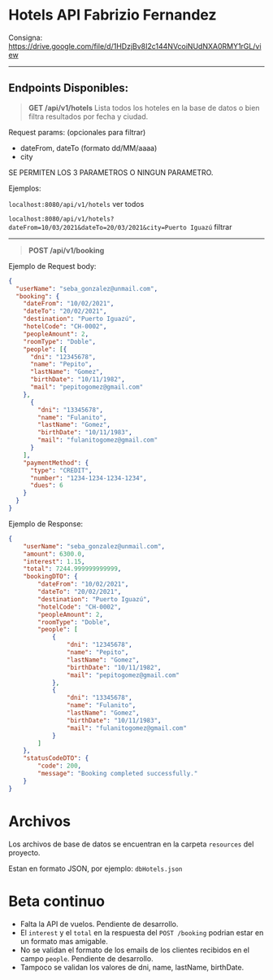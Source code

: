 # Hotels API Fabrizio Fernandez

Consigna: https://drive.google.com/file/d/1HDzjBv8I2c144NVcoiNUdNXA0RMY1rGL/view
___
## **Endpoints Disponibles:** 

> **GET /api/v1/hotels**
Lista todos los hoteles en la base de datos o bien filtra resultados por fecha y ciudad.

Request params: (opcionales para filtrar)

- dateFrom, dateTo (formato dd/MM/aaaa)
- city

SE PERMITEN LOS 3 PARAMETROS O NINGUN PARAMETRO.

Ejemplos:

`localhost:8080/api/v1/hotels` ver todos

`localhost:8080/api/v1/hotels?dateFrom=10/03/2021&dateTo=20/03/2021&city=Puerto Iguazú`
filtrar
___
> **POST /api/v1/booking**

Ejemplo de Request body:
```json
{
  "userName": "seba_gonzalez@unmail.com",
  "booking": {
    "dateFrom": "10/02/2021",
    "dateTo": "20/02/2021",
    "destination": "Puerto Iguazú",
    "hotelCode": "CH-0002",
    "peopleAmount": 2,
    "roomType": "Doble",
    "people": [{
      "dni": "12345678",
      "name": "Pepito",
      "lastName": "Gomez",
      "birthDate": "10/11/1982",
      "mail": "pepitogomez@gmail.com"
    },
      {
        "dni": "13345678",
        "name": "Fulanito",
        "lastName": "Gomez",
        "birthDate": "10/11/1983",
        "mail": "fulanitogomez@gmail.com"
      }
    ],
    "paymentMethod": {
      "type": "CREDIT",
      "number": "1234-1234-1234-1234",
      "dues": 6
    }
  }
}
```

Ejemplo de Response:
```json
{
    "userName": "seba_gonzalez@unmail.com",
    "amount": 6300.0,
    "interest": 1.15,
    "total": 7244.999999999999,
    "bookingDTO": {
        "dateFrom": "10/02/2021",
        "dateTo": "20/02/2021",
        "destination": "Puerto Iguazú",
        "hotelCode": "CH-0002",
        "peopleAmount": 2,
        "roomType": "Doble",
        "people": [
            {
                "dni": "12345678",
                "name": "Pepito",
                "lastName": "Gomez",
                "birthDate": "10/11/1982",
                "mail": "pepitogomez@gmail.com"
            },
            {
                "dni": "13345678",
                "name": "Fulanito",
                "lastName": "Gomez",
                "birthDate": "10/11/1983",
                "mail": "fulanitogomez@gmail.com"
            }
        ]
    },
    "statusCodeDTO": {
        "code": 200,
        "message": "Booking completed successfully."
    }
}
```

# Archivos

Los archivos de base de datos se encuentran en la carpeta `resources` del proyecto.

Estan en formato JSON, por ejemplo: `dbHotels.json`

# Beta continuo
- Falta la API de vuelos. Pendiente de desarrollo.
- El `interest` y el `total` en la respuesta del `POST /booking` podrian estar en un formato mas amigable.
- No se validan el formato de los emails de los clientes recibidos en el campo ``people``. Pendiente de desarrollo.
- Tampoco se validan los valores de dni, name, lastName, birthDate.
